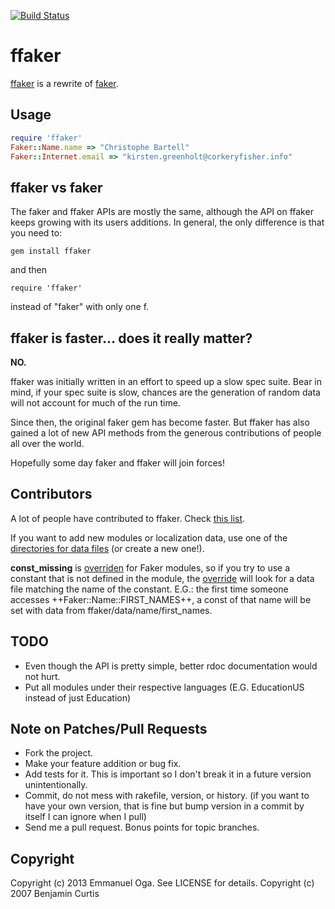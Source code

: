[![Build Status](https://travis-ci.org/EmmanuelOga/ffaker.svg?branch=master)](https://travis-ci.org/EmmanuelOga/ffaker)
# ffaker

[ffaker](http://rubygems.org/gems/ffaker) is a rewrite of [faker](http://rubygems.org/gems/faker).

## Usage

```ruby
require 'ffaker'
Faker::Name.name => "Christophe Bartell"
Faker::Internet.email => "kirsten.greenholt@corkeryfisher.info"
```

## ffaker vs faker

The faker and ffaker APIs are mostly the same, although the API on ffaker keeps
growing with its users additions. In general, the only difference is that you
need to:

    gem install ffaker

and then

    require 'ffaker'

instead of "faker" with only one f.

## ffaker is faster... does it really matter?

<b>NO.</b>

ffaker was initially written in an effort to speed up a slow spec suite. Bear
in mind, if your spec suite is slow, chances are the generation of random data
will not account for much of the run time.

Since then, the original faker gem has become faster. But ffaker has
also gained a lot of new API methods from the generous contributions of
people all over the world.

Hopefully some day faker and ffaker will join forces!

## Contributors

A lot of people have contributed to ffaker. Check [this list](https://github.com/EmmanuelOga/ffaker/graphs/contributors).

If you want to add new modules or localization data, use one of the
[directories for data files](https://github.com/EmmanuelOga/ffaker/tree/master/lib/ffaker/data)
(or create a new one!).

**const_missing** is
[overriden](https://github.com/EmmanuelOga/ffaker/blob/master/lib/ffaker/utils/module_utils.rb#L9)
for Faker modules, so if you try to use a constant that is not defined
in the module, the
[override](https://github.com/EmmanuelOga/ffaker/blob/master/lib/ffaker/utils/module_utils.rb#L9)
will look for a data file matching the name of the constant. E.G.: the
first time someone accesses ++Faker::Name::FIRST_NAMES++, a const of that
name will be set with data from ffaker/data/name/first_names.

## TODO

* Even though the API is pretty simple, better rdoc documentation would not hurt.
* Put all modules under their respective languages (E.G. EducationUS instead of just Education)

## Note on Patches/Pull Requests

* Fork the project.
* Make your feature addition or bug fix.
* Add tests for it. This is important so I don't break it in a
  future version unintentionally.
* Commit, do not mess with rakefile, version, or history.
  (if you want to have your own version, that is fine but bump version in a commit by itself I can ignore when I pull)
* Send me a pull request. Bonus points for topic branches.

## Copyright

Copyright (c) 2013 Emmanuel Oga. See LICENSE for details.
Copyright (c) 2007 Benjamin Curtis
